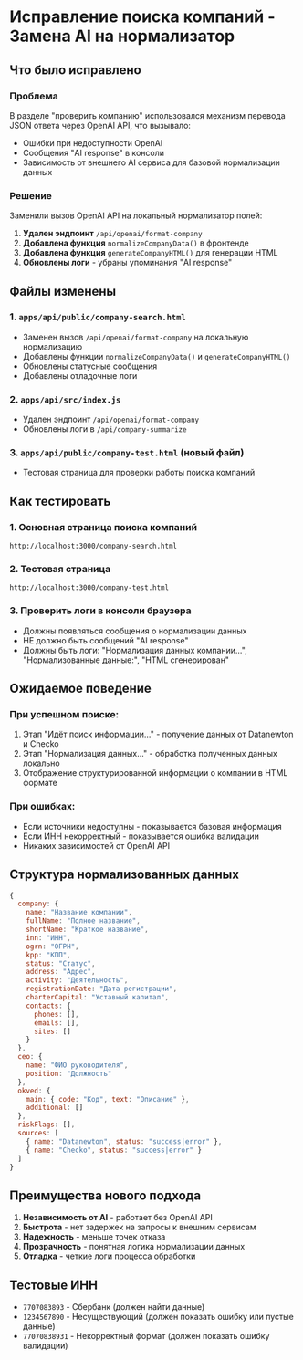 # Исправление поиска компаний - Замена AI на нормализатор

## Что было исправлено

### Проблема
В разделе "проверить компанию" использовался механизм перевода JSON ответа через OpenAI API, что вызывало:
- Ошибки при недоступности OpenAI
- Сообщения "AI response" в консоли
- Зависимость от внешнего AI сервиса для базовой нормализации данных

### Решение
Заменили вызов OpenAI API на локальный нормализатор полей:

1. **Удален эндпоинт** `/api/openai/format-company`
2. **Добавлена функция** `normalizeCompanyData()` в фронтенде
3. **Добавлена функция** `generateCompanyHTML()` для генерации HTML
4. **Обновлены логи** - убраны упоминания "AI response"

## Файлы изменены

### 1. `apps/api/public/company-search.html`
- Заменен вызов `/api/openai/format-company` на локальную нормализацию
- Добавлены функции `normalizeCompanyData()` и `generateCompanyHTML()`
- Обновлены статусные сообщения
- Добавлены отладочные логи

### 2. `apps/api/src/index.js`
- Удален эндпоинт `/api/openai/format-company`
- Обновлены логи в `/api/company-summarize`

### 3. `apps/api/public/company-test.html` (новый файл)
- Тестовая страница для проверки работы поиска компаний

## Как тестировать

### 1. Основная страница поиска компаний
```
http://localhost:3000/company-search.html
```

### 2. Тестовая страница
```
http://localhost:3000/company-test.html
```

### 3. Проверить логи в консоли браузера
- Должны появляться сообщения о нормализации данных
- НЕ должно быть сообщений "AI response"
- Должны быть логи: "Нормализация данных компании...", "Нормализованные данные:", "HTML сгенерирован"

## Ожидаемое поведение

### При успешном поиске:
1. Этап "Идёт поиск информации..." - получение данных от Datanewton и Checko
2. Этап "Нормализация данных..." - обработка полученных данных локально
3. Отображение структурированной информации о компании в HTML формате

### При ошибках:
- Если источники недоступны - показывается базовая информация
- Если ИНН некорректный - показывается ошибка валидации
- Никаких зависимостей от OpenAI API

## Структура нормализованных данных

```javascript
{
  company: {
    name: "Название компании",
    fullName: "Полное название",
    shortName: "Краткое название", 
    inn: "ИНН",
    ogrn: "ОГРН",
    kpp: "КПП",
    status: "Статус",
    address: "Адрес",
    activity: "Деятельность",
    registrationDate: "Дата регистрации",
    charterCapital: "Уставный капитал",
    contacts: {
      phones: [],
      emails: [],
      sites: []
    }
  },
  ceo: {
    name: "ФИО руководителя",
    position: "Должность"
  },
  okved: {
    main: { code: "Код", text: "Описание" },
    additional: []
  },
  riskFlags: [],
  sources: [
    { name: "Datanewton", status: "success|error" },
    { name: "Checko", status: "success|error" }
  ]
}
```

## Преимущества нового подхода

1. **Независимость от AI** - работает без OpenAI API
2. **Быстрота** - нет задержек на запросы к внешним сервисам
3. **Надежность** - меньше точек отказа
4. **Прозрачность** - понятная логика нормализации данных
5. **Отладка** - четкие логи процесса обработки

## Тестовые ИНН

- `7707083893` - Сбербанк (должен найти данные)
- `1234567890` - Несуществующий (должен показать ошибку или пустые данные)
- `77070838931` - Некорректный формат (должен показать ошибку валидации)